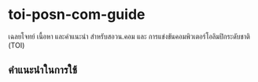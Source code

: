 # toi-posn-com-guide
เฉลยโจทย์ เนื้อหา และคำแนะนำ สำหรับสอวน.คอม และ การแข่งขันคอมพิวเตอร์โอลิมปิกระดับชาติ (TOI)

## คำแนะนำในการใช้
